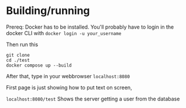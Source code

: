 # Building/running
Prereq: Docker has to be installed. 
You'll probably have to login in the docker CLI with `docker login -u your_username`

Then run this 

```
git clone 
cd ./test
docker compose up --build
```

After that, type in your webbrowser `localhost:8080`

First page is just showing how to put text on screen,

`localhost:8080/test` Shows the server getting a user from the database